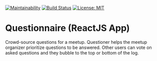 [![Maintainability](https://api.codeclimate.com/v1/badges/2d4e3b736a0334bcb8b7/maintainability)](https://codeclimate.com/github/niomwungeri-fabrice/questionnaire-ui/maintainability)
[![Build Status](https://travis-ci.com/niomwungeri-fabrice/questionnaire-ui.svg?branch=master)](https://travis-ci.com/niomwungeri-fabrice/questionnaire-ui)
[![License: MIT](https://img.shields.io/badge/License-MIT-yellow.svg)](https://opensource.org/licenses/MIT)
# Questionnaire (ReactJS App)
Crowd-source questions for a meetup. ​Questioner​​ helps the meetup organizer prioritize questions to be answered. Other users can vote on asked questions and they bubble to the top or bottom of the log.
